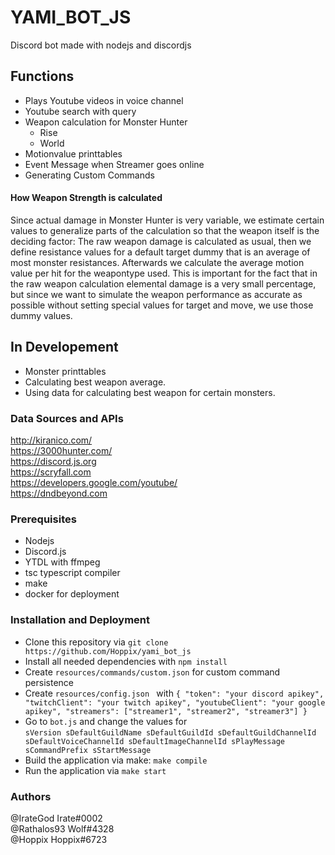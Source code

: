 # YAMI_BOT_JS
Discord bot made with nodejs and discordjs

## Functions
- Plays Youtube videos in voice channel
- Youtube search with query
- Weapon calculation for Monster Hunter
  * Rise
  * World
- Motionvalue printtables
- Event Message when Streamer goes online
- Generating Custom Commands

#### How Weapon Strength is calculated
Since actual damage in Monster Hunter is very variable, we estimate certain values to generalize parts of the calculation so that the weapon itself is the deciding factor: The raw weapon damage is calculated as usual, then we define resistance values for a default target dummy that is an average of most monster resistances. Afterwards we calculate the average motion value per hit for the weapontype used. This is important for the fact that in the raw weapon calculation elemental damage is a very small percentage, but since we want to simulate the weapon performance as accurate as possible without setting special values for target and move, we use those dummy values.

## In Developement
- Monster printtables
- Calculating best weapon average.
- Using data for calculating best weapon for certain monsters.

### Data Sources and APIs
http://kiranico.com/ <br/>
https://3000hunter.com/ <br/>
https://discord.js.org <br/>
https://scryfall.com <br/>
https://developers.google.com/youtube/  
https://dndbeyond.com  

### Prerequisites
- Nodejs
- Discord.js
- YTDL with ffmpeg
- tsc typescript compiler
- make
- docker for deployment

### Installation and Deployment
- Clone this repository via ```git clone https://github.com/Hoppix/yami_bot_js ```
- Install all needed dependencies with ````npm install ````
- Create ``resources/commands/custom.json`` for custom command persistence
- Create ``resources/config.json `` with
``
{
  "token": "your discord apikey",
  "twitchClient": "your twitch apikey",
  "youtubeClient": "your google apikey",
  "streamers": ["streamer1", "streamer2", "streamer3"]
} 
``
- Go to ``bot.js`` and change the values for    
``
 sVersion
 sDefaultGuildName
 sDefaultGuildId
 sDefaultGuildChannelId
 sDefaultVoiceChannelId
 sDefaultImageChannelId
 sPlayMessage
 sCommandPrefix
 sStartMessage
``
- Build the application via make: ```make compile```
- Run the application via ```make start```

### Authors
@IrateGod Irate#0002 <br />
@Rathalos93 Wolf#4328 <br />
@Hoppix Hoppix#6723
